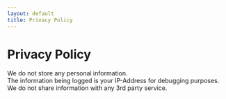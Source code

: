 ```yaml
---
layout: default
title: Privacy Policy
---
```

# Privacy Policy

We do not store any personal information.  
The information being logged is your IP-Address for debugging purposes.  
We do not share information with any 3rd party service.

